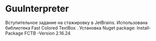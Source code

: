 # GuuInterpreter
Вступительное задание на стажировку в JetBrains.
Использована библиотека Fast Colored TextBox . 
Установка Nuget package: Install-Package FCTB -Version 2.16.24
